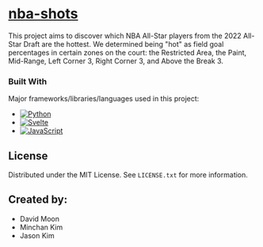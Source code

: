 <h1>
  <a href='https://m1nce.github.io/nba-shots/'>
    nba-shots
  </a>
</h1>
<p>
  This project aims to discover which NBA All-Star players from the 2022 All-Star Draft are the hottest. We determined being "hot" as field goal percentages in certain zones on the court: the Restricted Area, the Paint, Mid-Range, Left Corner 3, Right Corner 3, and Above the Break 3. 
</p>

### Built With

Major frameworks/libraries/languages used in this project:

* [![Python][Python]][Python-url]
* [![Svelte][Svelte.dev]][Svelte-url]
* [![JavaScript][Javascript]][Javascript-url]

<!-- LICENSE -->
## License

Distributed under the MIT License. See `LICENSE.txt` for more information.

<!-- CONTRIBUTORS -->
## Created by:
* David Moon
* Minchan Kim
* Jason Kim

<!-- MARKDOWN LINKS & IMAGES -->
[Python]: https://img.shields.io/badge/python-3670A0?style=for-the-badge&logo=python&logoColor=ffdd54
[Python-url]: https://www.python.org/about/
[Javascript]: https://shields.io/badge/JavaScript-F7DF1E?logo=JavaScript&logoColor=000&style=flat-square
[Javascript-url]: https://www.javascript.com/
[Svelte.dev]: https://img.shields.io/badge/Svelte-4A4A55?style=for-the-badge&logo=svelte&logoColor=FF3E00
[Svelte-url]: https://svelte.dev/
